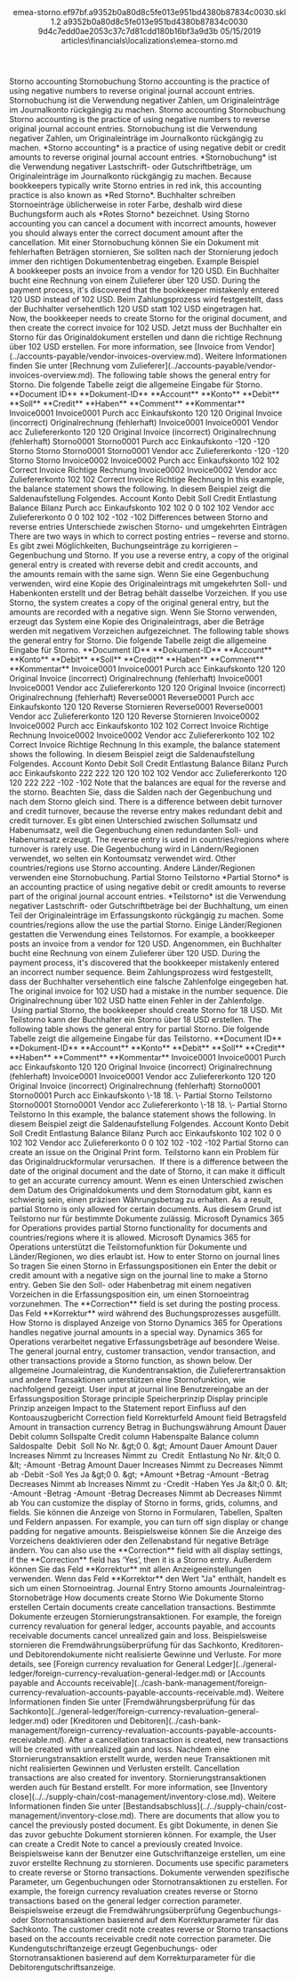 <?xml version="1.0" encoding="UTF-8"?>
<xliff xmlns:logoport="urn:logoport:xliffeditor:xliff-extras:1.0" xmlns:tilt="urn:logoport:xliffeditor:tilt-non-translatables:1.0" xmlns:xsi="http://www.w3.org/2001/XMLSchema-instance" xmlns="urn:oasis:names:tc:xliff:document:1.2" xmlns:xliffext="urn:microsoft:content:schema:xliffextensions" version="1.2" xsi:schemaLocation="urn:oasis:names:tc:xliff:document:1.2 xliff-core-1.2-transitional.xsd">
  <file datatype="xml" source-language="en-US" original="emea-storno.md" target-language="de-DE">
    <header>
      <tool tool-company="Microsoft" tool-version="1.0-7889195" tool-name="mdxliff" tool-id="mdxliff"/>
      <xliffext:skl_file_name>emea-storno.ef97bf.a9352b0a80d8c5fe013e951bd4380b87834c0030.skl</xliffext:skl_file_name>
      <xliffext:version>1.2</xliffext:version>
      <xliffext:ms.openlocfilehash>a9352b0a80d8c5fe013e951bd4380b87834c0030</xliffext:ms.openlocfilehash>
      <xliffext:ms.sourcegitcommit>9d4c7edd0ae2053c37c7d81cdd180b16bf3a9d3b</xliffext:ms.sourcegitcommit>
      <xliffext:ms.lasthandoff>05/15/2019</xliffext:ms.lasthandoff>
      <xliffext:ms.openlocfilepath>articles\financials\localizations\emea-storno.md</xliffext:ms.openlocfilepath>
    </header>
    <body>
      <group extype="content" id="content">
        <trans-unit xml:space="preserve" translate="yes" id="101" restype="x-metadata">
          <source>Storno accounting</source>
        <target logoport:matchpercent="101" state="translated" state-qualifier="leveraged-tm">Stornobuchung</target></trans-unit>
        <trans-unit xml:space="preserve" translate="yes" id="102" restype="x-metadata">
          <source>Storno accounting is the practice of using negative numbers to reverse original journal account entries.</source>
        <target logoport:matchpercent="101" state="translated" state-qualifier="leveraged-tm">Stornobuchung ist die Verwendung negativer Zahlen, um Originaleinträge im Journalkonto rückgängig zu machen.</target></trans-unit>
        <trans-unit xml:space="preserve" translate="yes" id="103">
          <source>Storno accounting</source>
        <target logoport:matchpercent="101" state="translated" state-qualifier="leveraged-tm">Stornobuchung</target></trans-unit>
        <trans-unit xml:space="preserve" translate="yes" id="104">
          <source>Storno accounting is the practice of using negative numbers to reverse original journal account entries.</source>
        <target logoport:matchpercent="101" state="translated" state-qualifier="leveraged-tm">Stornobuchung ist die Verwendung negativer Zahlen, um Originaleinträge im Journalkonto rückgängig zu machen.</target></trans-unit>
        <trans-unit xml:space="preserve" translate="yes" id="105">
          <source><bpt id="p1">*</bpt>Storno accounting<ept id="p1">*</ept> is a practice of using negative debit or credit amounts to reverse original journal account entries.</source>
        <target logoport:matchpercent="101" state="translated" state-qualifier="leveraged-tm"><bpt id="p1">*</bpt>Stornobuchung<ept id="p1">*</ept> ist die Verwendung negativer Lastschrift- oder Gutschriftbeträge, um Originaleinträge im Journalkonto rückgängig zu machen.</target></trans-unit>
        <trans-unit xml:space="preserve" translate="yes" id="106">
          <source>Because bookkeepers typically write Storno entries in red ink, this accounting practice is also known as <bpt id="p1">*</bpt>Red Storno<ept id="p1">*</ept>.</source>
        <target logoport:matchpercent="101" state="translated" state-qualifier="leveraged-tm">Buchhalter schreiben Stornoeinträge üblicherweise in roter Farbe, deshalb wird diese Buchungsform auch als <bpt id="p1">*</bpt>Rotes Storno<ept id="p1">*</ept> bezeichnet.</target></trans-unit>
        <trans-unit xml:space="preserve" translate="yes" id="107">
          <source>Using Storno accounting you can cancel a document with incorrect amounts, however you should always enter the correct document amount after the cancellation.</source>
        <target logoport:matchpercent="101" state="translated" state-qualifier="leveraged-tm">Mit einer Stornobuchung können Sie ein Dokument mit fehlerhaften Beträgen stornieren, Sie sollten nach der Stornierung jedoch immer den richtigen Dokumentenbetrag eingeben.</target></trans-unit>
        <trans-unit xml:space="preserve" translate="yes" id="108">
          <source>Example</source>
        <target logoport:matchpercent="101" state="translated" state-qualifier="leveraged-tm">Beispiel</target></trans-unit>
        <trans-unit xml:space="preserve" translate="yes" id="109">
          <source>A bookkeeper posts an invoice from a vendor for 120 USD.</source>
        <target logoport:matchpercent="101" state="translated" state-qualifier="leveraged-tm">Ein Buchhalter bucht eine Rechnung von einem Zulieferer über 120 USD.</target></trans-unit>
        <trans-unit xml:space="preserve" translate="yes" id="110">
          <source>During the payment process, it's discovered that the bookkeeper mistakenly entered 120 USD instead of 102 USD.</source>
        <target logoport:matchpercent="101" state="translated" state-qualifier="leveraged-tm">Beim Zahlungsprozess wird festgestellt, dass der Buchhalter versehentlich 120 USD statt 102 USD eingetragen hat.</target></trans-unit>
        <trans-unit xml:space="preserve" translate="yes" id="111">
          <source>Now, the bookkeeper needs to create Storno for the original document, and then create the correct invoice for 102 USD.</source>
        <target logoport:matchpercent="101" state="translated" state-qualifier="leveraged-tm">Jetzt muss der Buchhalter ein Storno für das Originaldokument erstellen und dann die richtige Rechnung über 102 USD erstellen.</target></trans-unit>
        <trans-unit xml:space="preserve" translate="yes" id="112">
          <source>For more information, see<bpt id="p1"> [</bpt>Invoice from Vendor<ept id="p1">](../accounts-payable/vendor-invoices-overview.md)</ept>.</source>
        <target logoport:matchpercent="101" state="translated" state-qualifier="leveraged-tm">Weitere Informationen finden Sie unter<bpt id="p1"> [</bpt>Rechnung vom Zulieferer<ept id="p1">](../accounts-payable/vendor-invoices-overview.md)</ept>.</target></trans-unit>
        <trans-unit xml:space="preserve" translate="yes" id="113">
          <source>The following table shows the general entry for Storno.</source>
        <target logoport:matchpercent="101" state="translated" state-qualifier="leveraged-tm">Die folgende Tabelle zeigt die allgemeine Eingabe für Storno.</target></trans-unit>
        <trans-unit xml:space="preserve" translate="yes" id="114">
          <source><bpt id="p1">**</bpt>Document ID<ept id="p1">**</ept></source>
        <target logoport:matchpercent="101" state="translated" state-qualifier="leveraged-tm"><bpt id="p1">**</bpt>Dokument-ID<ept id="p1">**</ept></target></trans-unit>
        <trans-unit xml:space="preserve" translate="yes" id="115">
          <source><bpt id="p1">**</bpt>Account<ept id="p1">**</ept></source>
        <target logoport:matchpercent="101" state="translated" state-qualifier="leveraged-tm"><bpt id="p1">**</bpt>Konto<ept id="p1">**</ept></target></trans-unit>
        <trans-unit xml:space="preserve" translate="yes" id="116">
          <source><bpt id="p1">**</bpt>Debit<ept id="p1">**</ept></source>
        <target logoport:matchpercent="101" state="translated" state-qualifier="leveraged-tm"><bpt id="p1">**</bpt>Soll<ept id="p1">**</ept></target></trans-unit>
        <trans-unit xml:space="preserve" translate="yes" id="117">
          <source><bpt id="p1">**</bpt>Credit<ept id="p1">**</ept></source>
        <target logoport:matchpercent="101" state="translated" state-qualifier="leveraged-tm"><bpt id="p1">**</bpt>Haben<ept id="p1">**</ept></target></trans-unit>
        <trans-unit xml:space="preserve" translate="yes" id="118">
          <source><bpt id="p1">**</bpt>Comment<ept id="p1">**</ept></source>
        <target logoport:matchpercent="101" state="translated" state-qualifier="leveraged-tm"><bpt id="p1">**</bpt>Kommentar<ept id="p1">**</ept></target></trans-unit>
        <trans-unit xml:space="preserve" translate="yes" id="119">
          <source>Invoice0001</source>
        <target logoport:matchpercent="101" state="translated" state-qualifier="leveraged-tm">Invoice0001</target></trans-unit>
        <trans-unit xml:space="preserve" translate="yes" id="120">
          <source>Purch acc</source>
        <target logoport:matchpercent="101" state="translated" state-qualifier="leveraged-tm">Einkaufskonto</target></trans-unit>
        <trans-unit xml:space="preserve" translate="yes" id="121">
          <source>120</source>
        <target logoport:matchpercent="101" state="translated" state-qualifier="leveraged-tm">120</target></trans-unit>
        <trans-unit xml:space="preserve" translate="yes" id="122">
          <source>Original Invoice (incorrect)</source>
        <target logoport:matchpercent="101" state="translated" state-qualifier="leveraged-tm">Originalrechnung (fehlerhaft)</target></trans-unit>
        <trans-unit xml:space="preserve" translate="yes" id="123">
          <source>Invoice0001</source>
        <target logoport:matchpercent="101" state="translated" state-qualifier="leveraged-tm">Invoice0001</target></trans-unit>
        <trans-unit xml:space="preserve" translate="yes" id="124">
          <source>Vendor acc</source>
        <target logoport:matchpercent="101" state="translated" state-qualifier="leveraged-tm">Zuliefererkonto</target></trans-unit>
        <trans-unit xml:space="preserve" translate="yes" id="125">
          <source>120</source>
        <target logoport:matchpercent="101" state="translated" state-qualifier="leveraged-tm">120</target></trans-unit>
        <trans-unit xml:space="preserve" translate="yes" id="126">
          <source>Original Invoice (incorrect)</source>
        <target logoport:matchpercent="101" state="translated" state-qualifier="leveraged-tm">Originalrechnung (fehlerhaft)</target></trans-unit>
        <trans-unit xml:space="preserve" translate="yes" id="127">
          <source>Storno0001</source>
        <target logoport:matchpercent="101" state="translated" state-qualifier="leveraged-tm">Storno0001</target></trans-unit>
        <trans-unit xml:space="preserve" translate="yes" id="128">
          <source>Purch acc</source>
        <target logoport:matchpercent="101" state="translated" state-qualifier="leveraged-tm">Einkaufskonto</target></trans-unit>
        <trans-unit xml:space="preserve" translate="yes" id="129">
          <source>-120</source>
        <target logoport:matchpercent="101" state="translated" state-qualifier="leveraged-tm">-120</target></trans-unit>
        <trans-unit xml:space="preserve" translate="yes" id="130">
          <source>Storno</source>
        <target logoport:matchpercent="101" state="translated" state-qualifier="leveraged-tm">Storno</target></trans-unit>
        <trans-unit xml:space="preserve" translate="yes" id="131">
          <source>Storno0001</source>
        <target logoport:matchpercent="101" state="translated" state-qualifier="leveraged-tm">Storno0001</target></trans-unit>
        <trans-unit xml:space="preserve" translate="yes" id="132">
          <source>Vendor acc</source>
        <target logoport:matchpercent="101" state="translated" state-qualifier="leveraged-tm">Zuliefererkonto</target></trans-unit>
        <trans-unit xml:space="preserve" translate="yes" id="133">
          <source>-120</source>
        <target logoport:matchpercent="101" state="translated" state-qualifier="leveraged-tm">-120</target></trans-unit>
        <trans-unit xml:space="preserve" translate="yes" id="134">
          <source>Storno</source>
        <target logoport:matchpercent="101" state="translated" state-qualifier="leveraged-tm">Storno</target></trans-unit>
        <trans-unit xml:space="preserve" translate="yes" id="135">
          <source>Invoice0002</source>
        <target logoport:matchpercent="101" state="translated" state-qualifier="leveraged-tm">Invoice0002</target></trans-unit>
        <trans-unit xml:space="preserve" translate="yes" id="136">
          <source>Purch acc</source>
        <target logoport:matchpercent="101" state="translated" state-qualifier="leveraged-tm">Einkaufskonto</target></trans-unit>
        <trans-unit xml:space="preserve" translate="yes" id="137">
          <source>102</source>
        <target logoport:matchpercent="101" state="translated" state-qualifier="leveraged-tm">102</target></trans-unit>
        <trans-unit xml:space="preserve" translate="yes" id="138">
          <source>Correct Invoice</source>
        <target logoport:matchpercent="101" state="translated" state-qualifier="leveraged-tm">Richtige Rechnung</target></trans-unit>
        <trans-unit xml:space="preserve" translate="yes" id="139">
          <source>Invoice0002</source>
        <target logoport:matchpercent="101" state="translated" state-qualifier="leveraged-tm">Invoice0002</target></trans-unit>
        <trans-unit xml:space="preserve" translate="yes" id="140">
          <source>Vendor acc</source>
        <target logoport:matchpercent="101" state="translated" state-qualifier="leveraged-tm">Zuliefererkonto</target></trans-unit>
        <trans-unit xml:space="preserve" translate="yes" id="141">
          <source>102</source>
        <target logoport:matchpercent="101" state="translated" state-qualifier="leveraged-tm">102</target></trans-unit>
        <trans-unit xml:space="preserve" translate="yes" id="142">
          <source>Correct Invoice</source>
        <target logoport:matchpercent="101" state="translated" state-qualifier="leveraged-tm">Richtige Rechnung</target></trans-unit>
        <trans-unit xml:space="preserve" translate="yes" id="143">
          <source>In this example, the balance statement shows the following.</source>
        <target logoport:matchpercent="101" state="translated" state-qualifier="leveraged-tm">In diesem Beispiel zeigt die Saldenaufstellung Folgendes.</target></trans-unit>
        <trans-unit xml:space="preserve" translate="yes" id="144">
          <source>Account</source>
        <target logoport:matchpercent="101" state="translated" state-qualifier="leveraged-tm">Konto</target></trans-unit>
        <trans-unit xml:space="preserve" translate="yes" id="145">
          <source>Debit</source>
        <target logoport:matchpercent="101" state="translated" state-qualifier="leveraged-tm">Soll</target></trans-unit>
        <trans-unit xml:space="preserve" translate="yes" id="146">
          <source>Credit</source>
        <target logoport:matchpercent="101" state="translated" state-qualifier="leveraged-tm">Entlastung</target></trans-unit>
        <trans-unit xml:space="preserve" translate="yes" id="147">
          <source>Balance</source>
        <target logoport:matchpercent="101" state="translated" state-qualifier="leveraged-tm">Bilanz</target></trans-unit>
        <trans-unit xml:space="preserve" translate="yes" id="148">
          <source>Purch acc</source>
        <target logoport:matchpercent="101" state="translated" state-qualifier="leveraged-tm">Einkaufskonto</target></trans-unit>
        <trans-unit xml:space="preserve" translate="yes" id="149">
          <source>102</source>
        <target logoport:matchpercent="101" state="translated" state-qualifier="leveraged-tm">102</target></trans-unit>
        <trans-unit xml:space="preserve" translate="yes" id="150">
          <source>0</source>
        <target logoport:matchpercent="101" state="translated" state-qualifier="leveraged-tm">0</target></trans-unit>
        <trans-unit xml:space="preserve" translate="yes" id="151">
          <source>102</source>
        <target logoport:matchpercent="101" state="translated" state-qualifier="leveraged-tm">102</target></trans-unit>
        <trans-unit xml:space="preserve" translate="yes" id="152">
          <source>Vendor acc</source>
        <target logoport:matchpercent="101" state="translated" state-qualifier="leveraged-tm">Zuliefererkonto</target></trans-unit>
        <trans-unit xml:space="preserve" translate="yes" id="153">
          <source>0</source>
        <target logoport:matchpercent="101" state="translated" state-qualifier="leveraged-tm">0</target></trans-unit>
        <trans-unit xml:space="preserve" translate="yes" id="154">
          <source>102</source>
        <target logoport:matchpercent="101" state="translated" state-qualifier="leveraged-tm">102</target></trans-unit>
        <trans-unit xml:space="preserve" translate="yes" id="155">
          <source>-102</source>
        <target logoport:matchpercent="101" state="translated" state-qualifier="leveraged-tm">-102</target></trans-unit>
        <trans-unit xml:space="preserve" translate="yes" id="156">
          <source>Differences between Storno and reverse entries</source>
        <target logoport:matchpercent="101" state="translated" state-qualifier="leveraged-tm">Unterschiede zwischen Storno- und umgekehrten Einträgen</target></trans-unit>
        <trans-unit xml:space="preserve" translate="yes" id="157">
          <source>There are two ways in which to correct posting entries – reverse and storno.</source>
        <target logoport:matchpercent="101" state="translated" state-qualifier="leveraged-tm">Es gibt zwei Möglichkeiten, Buchungseinträge zu korrigieren – Gegenbuchung und Storno.</target></trans-unit>
        <trans-unit xml:space="preserve" translate="yes" id="158">
          <source>If you use a reverse entry, a copy of the original general entry is created with reverse debit and credit accounts, and the amounts remain with the same sign.</source>
        <target logoport:matchpercent="101" state="translated" state-qualifier="leveraged-tm">Wenn Sie eine Gegenbuchung verwenden, wird eine Kopie des Originaleintrags mit umgekehrten Soll- und Habenkonten erstellt und der Betrag behält dasselbe Vorzeichen.</target></trans-unit>
        <trans-unit xml:space="preserve" translate="yes" id="159">
          <source>If you use Storno, the system creates a copy of the original general entry, but the amounts are recorded with a negative sign.</source>
        <target logoport:matchpercent="101" state="translated" state-qualifier="leveraged-tm">Wenn Sie Storno verwenden, erzeugt das System eine Kopie des Originaleintrags, aber die Beträge werden mit negativem Vorzeichen aufgezeichnet.</target></trans-unit>
        <trans-unit xml:space="preserve" translate="yes" id="160">
          <source>The following table shows the general entry for Storno.</source>
        <target logoport:matchpercent="101" state="translated" state-qualifier="leveraged-tm">Die folgende Tabelle zeigt die allgemeine Eingabe für Storno.</target></trans-unit>
        <trans-unit xml:space="preserve" translate="yes" id="161">
          <source><bpt id="p1">**</bpt>Document ID<ept id="p1">**</ept></source>
        <target logoport:matchpercent="101" state="translated" state-qualifier="leveraged-tm"><bpt id="p1">**</bpt>Dokument-ID<ept id="p1">**</ept></target></trans-unit>
        <trans-unit xml:space="preserve" translate="yes" id="162">
          <source><bpt id="p1">**</bpt>Account<ept id="p1">**</ept></source>
        <target logoport:matchpercent="101" state="translated" state-qualifier="leveraged-tm"><bpt id="p1">**</bpt>Konto<ept id="p1">**</ept></target></trans-unit>
        <trans-unit xml:space="preserve" translate="yes" id="163">
          <source><bpt id="p1">**</bpt>Debit<ept id="p1">**</ept></source>
        <target logoport:matchpercent="101" state="translated" state-qualifier="leveraged-tm"><bpt id="p1">**</bpt>Soll<ept id="p1">**</ept></target></trans-unit>
        <trans-unit xml:space="preserve" translate="yes" id="164">
          <source><bpt id="p1">**</bpt>Credit<ept id="p1">**</ept></source>
        <target logoport:matchpercent="101" state="translated" state-qualifier="leveraged-tm"><bpt id="p1">**</bpt>Haben<ept id="p1">**</ept></target></trans-unit>
        <trans-unit xml:space="preserve" translate="yes" id="165">
          <source><bpt id="p1">**</bpt>Comment<ept id="p1">**</ept></source>
        <target logoport:matchpercent="101" state="translated" state-qualifier="leveraged-tm"><bpt id="p1">**</bpt>Kommentar<ept id="p1">**</ept></target></trans-unit>
        <trans-unit xml:space="preserve" translate="yes" id="166">
          <source>Invoice0001</source>
        <target logoport:matchpercent="101" state="translated" state-qualifier="leveraged-tm">Invoice0001</target></trans-unit>
        <trans-unit xml:space="preserve" translate="yes" id="167">
          <source>Purch acc</source>
        <target logoport:matchpercent="101" state="translated" state-qualifier="leveraged-tm">Einkaufskonto</target></trans-unit>
        <trans-unit xml:space="preserve" translate="yes" id="168">
          <source>120</source>
        <target logoport:matchpercent="101" state="translated" state-qualifier="leveraged-tm">120</target></trans-unit>
        <trans-unit xml:space="preserve" translate="yes" id="169">
          <source>Original Invoice (incorrect)</source>
        <target logoport:matchpercent="101" state="translated" state-qualifier="leveraged-tm">Originalrechnung (fehlerhaft)</target></trans-unit>
        <trans-unit xml:space="preserve" translate="yes" id="170">
          <source>Invoice0001</source>
        <target logoport:matchpercent="101" state="translated" state-qualifier="leveraged-tm">Invoice0001</target></trans-unit>
        <trans-unit xml:space="preserve" translate="yes" id="171">
          <source>Vendor acc</source>
        <target logoport:matchpercent="101" state="translated" state-qualifier="leveraged-tm">Zuliefererkonto</target></trans-unit>
        <trans-unit xml:space="preserve" translate="yes" id="172">
          <source>120</source>
        <target logoport:matchpercent="101" state="translated" state-qualifier="leveraged-tm">120</target></trans-unit>
        <trans-unit xml:space="preserve" translate="yes" id="173">
          <source>Original Invoice (incorrect)</source>
        <target logoport:matchpercent="101" state="translated" state-qualifier="leveraged-tm">Originalrechnung (fehlerhaft)</target></trans-unit>
        <trans-unit xml:space="preserve" translate="yes" id="174">
          <source>Reverse0001</source>
        <target logoport:matchpercent="101" state="translated" state-qualifier="leveraged-tm">Reverse0001</target></trans-unit>
        <trans-unit xml:space="preserve" translate="yes" id="175">
          <source>Purch acc</source>
        <target logoport:matchpercent="101" state="translated" state-qualifier="leveraged-tm">Einkaufskonto</target></trans-unit>
        <trans-unit xml:space="preserve" translate="yes" id="176">
          <source>120</source>
        <target logoport:matchpercent="101" state="translated" state-qualifier="leveraged-tm">120</target></trans-unit>
        <trans-unit xml:space="preserve" translate="yes" id="177">
          <source>Reverse</source>
        <target logoport:matchpercent="101" state="translated" state-qualifier="leveraged-tm">Stornieren</target></trans-unit>
        <trans-unit xml:space="preserve" translate="yes" id="178">
          <source>Reverse0001</source>
        <target logoport:matchpercent="101" state="translated" state-qualifier="leveraged-tm">Reverse0001</target></trans-unit>
        <trans-unit xml:space="preserve" translate="yes" id="179">
          <source>Vendor acc</source>
        <target logoport:matchpercent="101" state="translated" state-qualifier="leveraged-tm">Zuliefererkonto</target></trans-unit>
        <trans-unit xml:space="preserve" translate="yes" id="180">
          <source>120</source>
        <target logoport:matchpercent="101" state="translated" state-qualifier="leveraged-tm">120</target></trans-unit>
        <trans-unit xml:space="preserve" translate="yes" id="181">
          <source>Reverse</source>
        <target logoport:matchpercent="101" state="translated" state-qualifier="leveraged-tm">Stornieren</target></trans-unit>
        <trans-unit xml:space="preserve" translate="yes" id="182">
          <source>Invoice0002</source>
        <target logoport:matchpercent="101" state="translated" state-qualifier="leveraged-tm">Invoice0002</target></trans-unit>
        <trans-unit xml:space="preserve" translate="yes" id="183">
          <source>Purch acc</source>
        <target logoport:matchpercent="101" state="translated" state-qualifier="leveraged-tm">Einkaufskonto</target></trans-unit>
        <trans-unit xml:space="preserve" translate="yes" id="184">
          <source>102</source>
        <target logoport:matchpercent="101" state="translated" state-qualifier="leveraged-tm">102</target></trans-unit>
        <trans-unit xml:space="preserve" translate="yes" id="185">
          <source>Correct Invoice</source>
        <target logoport:matchpercent="101" state="translated" state-qualifier="leveraged-tm">Richtige Rechnung</target></trans-unit>
        <trans-unit xml:space="preserve" translate="yes" id="186">
          <source>Invoice0002</source>
        <target logoport:matchpercent="101" state="translated" state-qualifier="leveraged-tm">Invoice0002</target></trans-unit>
        <trans-unit xml:space="preserve" translate="yes" id="187">
          <source>Vendor acc</source>
        <target logoport:matchpercent="101" state="translated" state-qualifier="leveraged-tm">Zuliefererkonto</target></trans-unit>
        <trans-unit xml:space="preserve" translate="yes" id="188">
          <source>102</source>
        <target logoport:matchpercent="101" state="translated" state-qualifier="leveraged-tm">102</target></trans-unit>
        <trans-unit xml:space="preserve" translate="yes" id="189">
          <source>Correct Invoice</source>
        <target logoport:matchpercent="101" state="translated" state-qualifier="leveraged-tm">Richtige Rechnung</target></trans-unit>
        <trans-unit xml:space="preserve" translate="yes" id="190">
          <source>In this example, the balance statement shows the following.</source>
        <target logoport:matchpercent="101" state="translated" state-qualifier="leveraged-tm">In diesem Beispiel zeigt die Saldenaufstellung Folgendes.</target></trans-unit>
        <trans-unit xml:space="preserve" translate="yes" id="191">
          <source>Account</source>
        <target logoport:matchpercent="101" state="translated" state-qualifier="leveraged-tm">Konto</target></trans-unit>
        <trans-unit xml:space="preserve" translate="yes" id="192">
          <source>Debit</source>
        <target logoport:matchpercent="101" state="translated" state-qualifier="leveraged-tm">Soll</target></trans-unit>
        <trans-unit xml:space="preserve" translate="yes" id="193">
          <source>Credit</source>
        <target logoport:matchpercent="101" state="translated" state-qualifier="leveraged-tm">Entlastung</target></trans-unit>
        <trans-unit xml:space="preserve" translate="yes" id="194">
          <source>Balance</source>
        <target logoport:matchpercent="101" state="translated" state-qualifier="leveraged-tm">Bilanz</target></trans-unit>
        <trans-unit xml:space="preserve" translate="yes" id="195">
          <source>Purch acc</source>
        <target logoport:matchpercent="101" state="translated" state-qualifier="leveraged-tm">Einkaufskonto</target></trans-unit>
        <trans-unit xml:space="preserve" translate="yes" id="196">
          <source>222</source>
        <target logoport:matchpercent="101" state="translated" state-qualifier="leveraged-tm">222</target></trans-unit>
        <trans-unit xml:space="preserve" translate="yes" id="197">
          <source>120</source>
        <target logoport:matchpercent="101" state="translated" state-qualifier="leveraged-tm">120</target></trans-unit>
        <trans-unit xml:space="preserve" translate="yes" id="198">
          <source>102</source>
        <target logoport:matchpercent="101" state="translated" state-qualifier="leveraged-tm">102</target></trans-unit>
        <trans-unit xml:space="preserve" translate="yes" id="199">
          <source>Vendor acc</source>
        <target logoport:matchpercent="101" state="translated" state-qualifier="leveraged-tm">Zuliefererkonto</target></trans-unit>
        <trans-unit xml:space="preserve" translate="yes" id="200">
          <source>120</source>
        <target logoport:matchpercent="101" state="translated" state-qualifier="leveraged-tm">120</target></trans-unit>
        <trans-unit xml:space="preserve" translate="yes" id="201">
          <source>222</source>
        <target logoport:matchpercent="101" state="translated" state-qualifier="leveraged-tm">222</target></trans-unit>
        <trans-unit xml:space="preserve" translate="yes" id="202">
          <source>-102</source>
        <target logoport:matchpercent="101" state="translated" state-qualifier="leveraged-tm">-102</target></trans-unit>
        <trans-unit xml:space="preserve" translate="yes" id="203">
          <source>Note that the balances are equal for the reverse and the storno.</source>
        <target logoport:matchpercent="101" state="translated" state-qualifier="leveraged-tm">Beachten Sie, dass die Salden nach der Gegenbuchung und nach dem Storno gleich sind.</target></trans-unit>
        <trans-unit xml:space="preserve" translate="yes" id="204">
          <source>There is a difference between debit turnover and credit turnover, because the reverse entry makes redundant debit and credit turnover.</source>
        <target logoport:matchpercent="101" state="translated" state-qualifier="leveraged-tm">Es gibt einen Unterschied zwischen Sollumsatz und Habenumsatz, weil die Gegenbuchung einen redundanten Soll- und Habenumsatz erzeugt.</target></trans-unit>
        <trans-unit xml:space="preserve" translate="yes" id="205">
          <source>The reverse entry is used in countries/regions where turnover is rarely use.</source>
        <target logoport:matchpercent="101" state="translated" state-qualifier="leveraged-tm">Die Gegenbuchung wird in Ländern/Regionen verwendet, wo selten ein Kontoumsatz verwendet wird.</target></trans-unit>
        <trans-unit xml:space="preserve" translate="yes" id="206">
          <source>Other countries/regions use Storno accounting.</source>
        <target logoport:matchpercent="101" state="translated" state-qualifier="leveraged-tm">Andere Länder/Regionen verwenden eine Stornobuchung.</target></trans-unit>
        <trans-unit xml:space="preserve" translate="yes" id="207">
          <source>Partial Storno</source>
        <target logoport:matchpercent="101" state="translated" state-qualifier="leveraged-tm">Teilstorno</target></trans-unit>
        <trans-unit xml:space="preserve" translate="yes" id="208">
          <source><bpt id="p1">*</bpt>Partial Storno<ept id="p1">*</ept> is an accounting practice of using negative debit or credit amounts to reverse part of the original journal account entries.</source>
        <target logoport:matchpercent="101" state="translated" state-qualifier="leveraged-tm"><bpt id="p1">*</bpt>Teilstorno<ept id="p1">*</ept> ist die Verwendung negativer Lastschrift- oder Gutschriftbeträge bei der Buchhaltung, um einen Teil der Originaleinträge im Erfassungskonto rückgängig zu machen.</target></trans-unit>
        <trans-unit xml:space="preserve" translate="yes" id="209">
          <source>Some countries/regions allow the use the partial Storno.</source>
        <target logoport:matchpercent="101" state="translated" state-qualifier="leveraged-tm">Einige Länder/Regionen gestatten die Verwendung eines Teilstornos.</target></trans-unit>
        <trans-unit xml:space="preserve" translate="yes" id="210">
          <source>For example, a bookkeeper posts an invoice from a vendor for 120 USD.</source>
        <target logoport:matchpercent="101" state="translated" state-qualifier="leveraged-tm">Angenommen, ein Buchhalter bucht eine Rechnung von einem Zulieferer über 120 USD.</target></trans-unit>
        <trans-unit xml:space="preserve" translate="yes" id="211">
          <source>During the payment process, it's discovered that the bookkeeper mistakenly entered an incorrect number sequence.</source>
        <target logoport:matchpercent="101" state="translated" state-qualifier="leveraged-tm">Beim Zahlungsprozess wird festgestellt, dass der Buchhalter versehentlich eine falsche Zahlenfolge eingegeben hat.</target></trans-unit>
        <trans-unit xml:space="preserve" translate="yes" id="212">
          <source>The original invoice for 102 USD had a mistake in the number sequence.</source>
        <target logoport:matchpercent="101" state="translated" state-qualifier="leveraged-tm">Die Originalrechnung über 102 USD hatte einen Fehler in der Zahlenfolge.</target></trans-unit>
        <trans-unit xml:space="preserve" translate="yes" id="213">
          <source> Using partial Storno, the bookkeeper should create Storno for 18 USD.</source>
        <target logoport:matchpercent="101" state="translated" state-qualifier="leveraged-tm">Mit Teilstorno kann der Buchhalter ein Storno über 18 USD erstellen.</target></trans-unit>
        <trans-unit xml:space="preserve" translate="yes" id="214">
          <source>The following table shows the general entry for partial Storno.</source>
        <target logoport:matchpercent="101" state="translated" state-qualifier="leveraged-tm">Die folgende Tabelle zeigt die allgemeine Eingabe für das Teilstorno.</target></trans-unit>
        <trans-unit xml:space="preserve" translate="yes" id="215">
          <source><bpt id="p1">**</bpt>Document ID<ept id="p1">**</ept></source>
        <target logoport:matchpercent="101" state="translated" state-qualifier="leveraged-tm"><bpt id="p1">**</bpt>Dokument-ID<ept id="p1">**</ept></target></trans-unit>
        <trans-unit xml:space="preserve" translate="yes" id="216">
          <source><bpt id="p1">**</bpt>Account<ept id="p1">**</ept></source>
        <target logoport:matchpercent="101" state="translated" state-qualifier="leveraged-tm"><bpt id="p1">**</bpt>Konto<ept id="p1">**</ept></target></trans-unit>
        <trans-unit xml:space="preserve" translate="yes" id="217">
          <source><bpt id="p1">**</bpt>Debit<ept id="p1">**</ept></source>
        <target logoport:matchpercent="101" state="translated" state-qualifier="leveraged-tm"><bpt id="p1">**</bpt>Soll<ept id="p1">**</ept></target></trans-unit>
        <trans-unit xml:space="preserve" translate="yes" id="218">
          <source><bpt id="p1">**</bpt>Credit<ept id="p1">**</ept></source>
        <target logoport:matchpercent="101" state="translated" state-qualifier="leveraged-tm"><bpt id="p1">**</bpt>Haben<ept id="p1">**</ept></target></trans-unit>
        <trans-unit xml:space="preserve" translate="yes" id="219">
          <source><bpt id="p1">**</bpt>Comment<ept id="p1">**</ept></source>
        <target logoport:matchpercent="101" state="translated" state-qualifier="leveraged-tm"><bpt id="p1">**</bpt>Kommentar<ept id="p1">**</ept></target></trans-unit>
        <trans-unit xml:space="preserve" translate="yes" id="220">
          <source>Invoice0001</source>
        <target logoport:matchpercent="101" state="translated" state-qualifier="leveraged-tm">Invoice0001</target></trans-unit>
        <trans-unit xml:space="preserve" translate="yes" id="221">
          <source>Purch acc</source>
        <target logoport:matchpercent="101" state="translated" state-qualifier="leveraged-tm">Einkaufskonto</target></trans-unit>
        <trans-unit xml:space="preserve" translate="yes" id="222">
          <source>120</source>
        <target logoport:matchpercent="101" state="translated" state-qualifier="leveraged-tm">120</target></trans-unit>
        <trans-unit xml:space="preserve" translate="yes" id="223">
          <source>Original Invoice (incorrect)</source>
        <target logoport:matchpercent="101" state="translated" state-qualifier="leveraged-tm">Originalrechnung (fehlerhaft)</target></trans-unit>
        <trans-unit xml:space="preserve" translate="yes" id="224">
          <source>Invoice0001</source>
        <target logoport:matchpercent="101" state="translated" state-qualifier="leveraged-tm">Invoice0001</target></trans-unit>
        <trans-unit xml:space="preserve" translate="yes" id="225">
          <source>Vendor acc</source>
        <target logoport:matchpercent="101" state="translated" state-qualifier="leveraged-tm">Zuliefererkonto</target></trans-unit>
        <trans-unit xml:space="preserve" translate="yes" id="226">
          <source>120</source>
        <target logoport:matchpercent="101" state="translated" state-qualifier="leveraged-tm">120</target></trans-unit>
        <trans-unit xml:space="preserve" translate="yes" id="227">
          <source>Original Invoice (incorrect)</source>
        <target logoport:matchpercent="101" state="translated" state-qualifier="leveraged-tm">Originalrechnung (fehlerhaft)</target></trans-unit>
        <trans-unit xml:space="preserve" translate="yes" id="228">
          <source>Storno0001</source>
        <target logoport:matchpercent="101" state="translated" state-qualifier="leveraged-tm">Storno0001</target></trans-unit>
        <trans-unit xml:space="preserve" translate="yes" id="229">
          <source>Purch acc</source>
        <target logoport:matchpercent="101" state="translated" state-qualifier="leveraged-tm">Einkaufskonto</target></trans-unit>
        <trans-unit xml:space="preserve" translate="yes" id="230">
          <source><ph id="ph1">\-</ph>18</source>
        <target logoport:matchpercent="101" state="translated" state-qualifier="leveraged-tm">18. <ph id="ph1">\-</ph></target></trans-unit>
        <trans-unit xml:space="preserve" translate="yes" id="231">
          <source>Partial Storno</source>
        <target logoport:matchpercent="101" state="translated" state-qualifier="leveraged-tm">Teilstorno</target></trans-unit>
        <trans-unit xml:space="preserve" translate="yes" id="232">
          <source>Storno0001</source>
        <target logoport:matchpercent="101" state="translated" state-qualifier="leveraged-tm">Storno0001</target></trans-unit>
        <trans-unit xml:space="preserve" translate="yes" id="233">
          <source>Vendor acc</source>
        <target logoport:matchpercent="101" state="translated" state-qualifier="leveraged-tm">Zuliefererkonto</target></trans-unit>
        <trans-unit xml:space="preserve" translate="yes" id="234">
          <source><ph id="ph1">\-</ph>18</source>
        <target logoport:matchpercent="101" state="translated" state-qualifier="leveraged-tm">18. <ph id="ph1">\-</ph></target></trans-unit>
        <trans-unit xml:space="preserve" translate="yes" id="235">
          <source>Partial Storno</source>
        <target logoport:matchpercent="101" state="translated" state-qualifier="leveraged-tm">Teilstorno</target></trans-unit>
        <trans-unit xml:space="preserve" translate="yes" id="236">
          <source>In this example, the balance statement shows the following.</source>
        <target logoport:matchpercent="101" state="translated" state-qualifier="leveraged-tm">In diesem Beispiel zeigt die Saldenaufstellung Folgendes.</target></trans-unit>
        <trans-unit xml:space="preserve" translate="yes" id="237">
          <source>Account</source>
        <target logoport:matchpercent="101" state="translated" state-qualifier="leveraged-tm">Konto</target></trans-unit>
        <trans-unit xml:space="preserve" translate="yes" id="238">
          <source>Debit</source>
        <target logoport:matchpercent="101" state="translated" state-qualifier="leveraged-tm">Soll</target></trans-unit>
        <trans-unit xml:space="preserve" translate="yes" id="239">
          <source>Credit</source>
        <target logoport:matchpercent="101" state="translated" state-qualifier="leveraged-tm">Entlastung</target></trans-unit>
        <trans-unit xml:space="preserve" translate="yes" id="240">
          <source>Balance</source>
        <target logoport:matchpercent="101" state="translated" state-qualifier="leveraged-tm">Bilanz</target></trans-unit>
        <trans-unit xml:space="preserve" translate="yes" id="241">
          <source>Purch acc</source>
        <target logoport:matchpercent="101" state="translated" state-qualifier="leveraged-tm">Einkaufskonto</target></trans-unit>
        <trans-unit xml:space="preserve" translate="yes" id="242">
          <source>102</source>
        <target logoport:matchpercent="101" state="translated" state-qualifier="leveraged-tm">102</target></trans-unit>
        <trans-unit xml:space="preserve" translate="yes" id="243">
          <source>0</source>
        <target logoport:matchpercent="101" state="translated" state-qualifier="leveraged-tm">0</target></trans-unit>
        <trans-unit xml:space="preserve" translate="yes" id="244">
          <source>102</source>
        <target logoport:matchpercent="101" state="translated" state-qualifier="leveraged-tm">102</target></trans-unit>
        <trans-unit xml:space="preserve" translate="yes" id="245">
          <source>Vendor acc</source>
        <target logoport:matchpercent="101" state="translated" state-qualifier="leveraged-tm">Zuliefererkonto</target></trans-unit>
        <trans-unit xml:space="preserve" translate="yes" id="246">
          <source>0</source>
        <target logoport:matchpercent="101" state="translated" state-qualifier="leveraged-tm">0</target></trans-unit>
        <trans-unit xml:space="preserve" translate="yes" id="247">
          <source>102</source>
        <target logoport:matchpercent="101" state="translated" state-qualifier="leveraged-tm">102</target></trans-unit>
        <trans-unit xml:space="preserve" translate="yes" id="248">
          <source>-102</source>
        <target logoport:matchpercent="101" state="translated" state-qualifier="leveraged-tm">-102</target></trans-unit>
        <trans-unit xml:space="preserve" translate="yes" id="249">
          <source>Partial Storno can create an issue on the Original Print form.</source>
        <target logoport:matchpercent="101" state="translated" state-qualifier="leveraged-tm">Teilstorno kann ein Problem für das Originaldruckformular verursachen.</target></trans-unit>
        <trans-unit xml:space="preserve" translate="yes" id="250">
          <source> If there is a difference between the date of the original document and the date of Storno, it can make it difficult to get an accurate currency amount.</source>
        <target logoport:matchpercent="101" state="translated" state-qualifier="leveraged-tm">Wenn es einen Unterschied zwischen dem Datum des Originaldokuments und dem Stornodatum gibt, kann es schwierig sein, einen präzisen Währungsbetrag zu erhalten.</target></trans-unit>
        <trans-unit xml:space="preserve" translate="yes" id="251">
          <source>As a result, partial Storno is only allowed for certain documents.</source>
        <target logoport:matchpercent="101" state="translated" state-qualifier="leveraged-tm">Aus diesem Grund ist Teilstorno nur für bestimmte Dokumente zulässig.</target></trans-unit>
        <trans-unit xml:space="preserve" translate="yes" id="252">
          <source>Microsoft Dynamics 365 for Operations provides partial Storno functionality for documents and countries/regions where it is allowed.</source>
        <target logoport:matchpercent="101" state="translated" state-qualifier="leveraged-tm">Microsoft Dynamics 365 for Operations unterstützt die Teilstornofunktion für Dokumente und Länder/Regionen, wo dies erlaubt ist.</target></trans-unit>
        <trans-unit xml:space="preserve" translate="yes" id="253">
          <source>How to enter Storno on journal lines</source>
        <target logoport:matchpercent="101" state="translated" state-qualifier="leveraged-tm">So tragen Sie einen Storno in Erfassungspositionen ein</target></trans-unit>
        <trans-unit xml:space="preserve" translate="yes" id="254">
          <source>Enter the debit or credit amount with a negative sign on the journal line to make a Storno entry.</source>
        <target logoport:matchpercent="101" state="translated" state-qualifier="leveraged-tm">Geben Sie den Soll- oder Habenbetrag mit einem negativen Vorzeichen in die Erfassungsposition ein, um einen Stornoeintrag vorzunehmen.</target></trans-unit>
        <trans-unit xml:space="preserve" translate="yes" id="255">
          <source>The <bpt id="p1">**</bpt>Correction<ept id="p1">**</ept> field is set during the posting process.</source>
        <target logoport:matchpercent="101" state="translated" state-qualifier="leveraged-tm">Das Feld <bpt id="p1">**</bpt>Korrektur<ept id="p1">**</ept> wird während des Buchungsprozesses ausgefüllt.</target></trans-unit>
        <trans-unit xml:space="preserve" translate="yes" id="256">
          <source>How Storno is displayed</source>
        <target logoport:matchpercent="101" state="translated" state-qualifier="leveraged-tm">Anzeige von Storno</target></trans-unit>
        <trans-unit xml:space="preserve" translate="yes" id="257">
          <source>Dynamics 365 for Operations handles negative journal amounts in a special way.</source>
        <target logoport:matchpercent="101" state="translated" state-qualifier="leveraged-tm">Dynamics 365 for Operations verarbeitet negative Erfassungsbeträge auf besondere Weise.</target></trans-unit>
        <trans-unit xml:space="preserve" translate="yes" id="258">
          <source>The general journal entry, customer transaction, vendor transaction, and other transactions provide a Storno function, as shown below.</source>
        <target logoport:matchpercent="101" state="translated" state-qualifier="leveraged-tm">Der allgemeine Journaleintrag, die Kundentransaktion, die Zulieferertransaktion und andere Transaktionen unterstützen eine Stornofunktion, wie nachfolgend gezeigt.</target></trans-unit>
        <trans-unit xml:space="preserve" translate="yes" id="259">
          <source>User input at journal line</source>
        <target logoport:matchpercent="101" state="translated" state-qualifier="leveraged-tm">Benutzereingabe an der Erfassungsposition</target></trans-unit>
        <trans-unit xml:space="preserve" translate="yes" id="260">
          <source>Storage principle</source>
        <target logoport:matchpercent="101" state="translated" state-qualifier="leveraged-tm">Speicherprinzip</target></trans-unit>
        <trans-unit xml:space="preserve" translate="yes" id="261">
          <source>Display principle</source>
        <target logoport:matchpercent="101" state="translated" state-qualifier="leveraged-tm">Prinzip anzeigen</target></trans-unit>
        <trans-unit xml:space="preserve" translate="yes" id="262">
          <source>Impact to the Statement report</source>
        <target logoport:matchpercent="101" state="translated" state-qualifier="leveraged-tm">Einfluss auf den Kontoauszugbericht</target></trans-unit>
        <trans-unit xml:space="preserve" translate="yes" id="263">
          <source>Correction field</source>
        <target logoport:matchpercent="101" state="translated" state-qualifier="leveraged-tm">Korrekturfeld</target></trans-unit>
        <trans-unit xml:space="preserve" translate="yes" id="264">
          <source>Amount field</source>
        <target logoport:matchpercent="101" state="translated" state-qualifier="leveraged-tm">Betragsfeld</target></trans-unit>
        <trans-unit xml:space="preserve" translate="yes" id="265">
          <source>Amount in transaction currency</source>
        <target logoport:matchpercent="101" state="translated" state-qualifier="leveraged-tm">Betrag in Buchungswährung</target></trans-unit>
        <trans-unit xml:space="preserve" translate="yes" id="266">
          <source>Amount</source>
        <target logoport:matchpercent="101" state="translated" state-qualifier="leveraged-tm">Dauer</target></trans-unit>
        <trans-unit xml:space="preserve" translate="yes" id="267">
          <source>Debit column</source>
        <target logoport:matchpercent="101" state="translated" state-qualifier="leveraged-tm">Sollspalte</target></trans-unit>
        <trans-unit xml:space="preserve" translate="yes" id="268">
          <source>Credit column</source>
        <target logoport:matchpercent="101" state="translated" state-qualifier="leveraged-tm">Habenspalte</target></trans-unit>
        <trans-unit xml:space="preserve" translate="yes" id="269">
          <source>Balance column</source>
        <target logoport:matchpercent="101" state="translated" state-qualifier="leveraged-tm">Saldospalte</target></trans-unit>
        <trans-unit xml:space="preserve" translate="yes" id="270">
          <source><ph id="ph1"> </ph>Debit</source>
        <target logoport:matchpercent="101" state="translated" state-qualifier="leveraged-tm"><ph id="ph1"> </ph>Soll</target></trans-unit>
        <trans-unit xml:space="preserve" translate="yes" id="271">
          <source>No</source>
        <target logoport:matchpercent="101" state="translated" state-qualifier="leveraged-tm">Nr.</target></trans-unit>
        <trans-unit xml:space="preserve" translate="yes" id="272">
          <source><ph id="ph1">&amp;gt;</ph>0</source>
        <target logoport:matchpercent="101" state="translated" state-qualifier="leveraged-tm">0. <ph id="ph1">&amp;gt;</ph></target></trans-unit>
        <trans-unit xml:space="preserve" translate="yes" id="273">
          <source>Amount</source>
        <target logoport:matchpercent="101" state="translated" state-qualifier="leveraged-tm">Dauer</target></trans-unit>
        <trans-unit xml:space="preserve" translate="yes" id="274">
          <source>Amount</source>
        <target logoport:matchpercent="101" state="translated" state-qualifier="leveraged-tm">Dauer</target></trans-unit>
        <trans-unit xml:space="preserve" translate="yes" id="275">
          <source>Increases</source>
        <target logoport:matchpercent="101" state="translated" state-qualifier="leveraged-tm">Nimmt zu</target></trans-unit>
        <trans-unit xml:space="preserve" translate="yes" id="276">
          <source>Increases</source>
        <target logoport:matchpercent="101" state="translated" state-qualifier="leveraged-tm">Nimmt zu</target></trans-unit>
        <trans-unit xml:space="preserve" translate="yes" id="277">
          <source><ph id="ph1"> </ph>Credit</source>
        <target logoport:matchpercent="101" state="translated" state-qualifier="leveraged-tm"><ph id="ph1"> </ph>Entlastung</target></trans-unit>
        <trans-unit xml:space="preserve" translate="yes" id="278">
          <source>No</source>
        <target logoport:matchpercent="101" state="translated" state-qualifier="leveraged-tm">Nr.</target></trans-unit>
        <trans-unit xml:space="preserve" translate="yes" id="279">
          <source><ph id="ph1">&amp;lt;</ph>0</source>
        <target logoport:matchpercent="101" state="translated" state-qualifier="leveraged-tm">0. <ph id="ph1">&amp;lt;</ph></target></trans-unit>
        <trans-unit xml:space="preserve" translate="yes" id="280">
          <source>-Amount</source>
        <target logoport:matchpercent="101" state="translated" state-qualifier="leveraged-tm">-Betrag</target></trans-unit>
        <trans-unit xml:space="preserve" translate="yes" id="281">
          <source>Amount</source>
        <target logoport:matchpercent="101" state="translated" state-qualifier="leveraged-tm">Dauer</target></trans-unit>
        <trans-unit xml:space="preserve" translate="yes" id="282">
          <source>Increases</source>
        <target logoport:matchpercent="101" state="translated" state-qualifier="leveraged-tm">Nimmt zu</target></trans-unit>
        <trans-unit xml:space="preserve" translate="yes" id="283">
          <source>Decreases</source>
        <target logoport:matchpercent="101" state="translated" state-qualifier="leveraged-tm">Nimmt ab</target></trans-unit>
        <trans-unit xml:space="preserve" translate="yes" id="284">
          <source>-Debit</source>
        <target logoport:matchpercent="101" state="translated" state-qualifier="leveraged-tm">-Soll</target></trans-unit>
        <trans-unit xml:space="preserve" translate="yes" id="285">
          <source>Yes</source>
        <target logoport:matchpercent="101" state="translated" state-qualifier="leveraged-tm">Ja</target></trans-unit>
        <trans-unit xml:space="preserve" translate="yes" id="286">
          <source><ph id="ph1">&amp;gt;</ph>0</source>
        <target logoport:matchpercent="101" state="translated" state-qualifier="leveraged-tm">0. <ph id="ph1">&amp;gt;</ph></target></trans-unit>
        <trans-unit xml:space="preserve" translate="yes" id="287">
          <source>+Amount</source>
        <target logoport:matchpercent="101" state="translated" state-qualifier="leveraged-tm">+Betrag</target></trans-unit>
        <trans-unit xml:space="preserve" translate="yes" id="288">
          <source>-Amount</source>
        <target logoport:matchpercent="101" state="translated" state-qualifier="leveraged-tm">-Betrag</target></trans-unit>
        <trans-unit xml:space="preserve" translate="yes" id="289">
          <source>Decreases</source>
        <target logoport:matchpercent="101" state="translated" state-qualifier="leveraged-tm">Nimmt ab</target></trans-unit>
        <trans-unit xml:space="preserve" translate="yes" id="290">
          <source>Increases</source>
        <target logoport:matchpercent="101" state="translated" state-qualifier="leveraged-tm">Nimmt zu</target></trans-unit>
        <trans-unit xml:space="preserve" translate="yes" id="291">
          <source>-Credit</source>
        <target logoport:matchpercent="101" state="translated" state-qualifier="leveraged-tm">-Haben</target></trans-unit>
        <trans-unit xml:space="preserve" translate="yes" id="292">
          <source>Yes</source>
        <target logoport:matchpercent="101" state="translated" state-qualifier="leveraged-tm">Ja</target></trans-unit>
        <trans-unit xml:space="preserve" translate="yes" id="293">
          <source><ph id="ph1">&amp;lt;</ph>0</source>
        <target logoport:matchpercent="101" state="translated" state-qualifier="leveraged-tm">0. <ph id="ph1">&amp;lt;</ph></target></trans-unit>
        <trans-unit xml:space="preserve" translate="yes" id="294">
          <source>-Amount</source>
        <target logoport:matchpercent="101" state="translated" state-qualifier="leveraged-tm">-Betrag</target></trans-unit>
        <trans-unit xml:space="preserve" translate="yes" id="295">
          <source>-Amount</source>
        <target logoport:matchpercent="101" state="translated" state-qualifier="leveraged-tm">-Betrag</target></trans-unit>
        <trans-unit xml:space="preserve" translate="yes" id="296">
          <source>Decreases</source>
        <target logoport:matchpercent="101" state="translated" state-qualifier="leveraged-tm">Nimmt ab</target></trans-unit>
        <trans-unit xml:space="preserve" translate="yes" id="297">
          <source>Decreases</source>
        <target logoport:matchpercent="101" state="translated" state-qualifier="leveraged-tm">Nimmt ab</target></trans-unit>
        <trans-unit xml:space="preserve" translate="yes" id="298">
          <source>You can customize the display of Storno in forms, grids, columns, and fields.</source>
        <target logoport:matchpercent="101" state="translated" state-qualifier="leveraged-tm">Sie können die Anzeige von Storno in Formularen, Tabellen, Spalten und Feldern anpassen.</target></trans-unit>
        <trans-unit xml:space="preserve" translate="yes" id="299">
          <source>For example, you can turn off sign display or change padding for negative amounts.</source>
        <target logoport:matchpercent="101" state="translated" state-qualifier="leveraged-tm">Beispielsweise können Sie die Anzeige des Vorzeichens deaktivieren oder den Zellenabstand für negative Beträge ändern.</target></trans-unit>
        <trans-unit xml:space="preserve" translate="yes" id="300">
          <source>You can also use the <bpt id="p1">**</bpt>Correction<ept id="p1">**</ept> field with all display settings, if the <bpt id="p2">**</bpt>Correction<ept id="p2">**</ept> field has ‘Yes’, then it is a Storno entry.</source>
        <target logoport:matchpercent="101" state="translated" state-qualifier="leveraged-tm">Außerdem können Sie das Feld <bpt id="p1">**</bpt>Korrektur<ept id="p1">**</ept> mit allen Anzeigeeinstellungen verwenden. Wenn das Feld <bpt id="p2">**</bpt>Korrektor<ept id="p2">**</ept> den Wert "Ja" enthält, handelt es sich um einen Stornoeintrag.</target></trans-unit>
        <trans-unit xml:space="preserve" translate="yes" id="301">
          <source>Journal Entry Storno amounts</source>
        <target logoport:matchpercent="101" state="translated" state-qualifier="leveraged-tm">Journaleintrag-Stornobeträge</target></trans-unit>
        <trans-unit xml:space="preserve" translate="yes" id="302">
          <source>How documents create Storno</source>
        <target logoport:matchpercent="101" state="translated" state-qualifier="leveraged-tm">Wie Dokumente Storno erstellen</target></trans-unit>
        <trans-unit xml:space="preserve" translate="yes" id="303">
          <source>Certain documents create cancellation transactions.</source>
        <target logoport:matchpercent="101" state="translated" state-qualifier="leveraged-tm">Bestimmte Dokumente erzeugen Stornierungstransaktionen.</target></trans-unit>
        <trans-unit xml:space="preserve" translate="yes" id="304">
          <source>For example, the foreign currency revaluation for general ledger, accounts payable, and accounts receivable documents cancel unrealized gain and loss.</source>
        <target logoport:matchpercent="101" state="translated" state-qualifier="leveraged-tm">Beispielsweise stornieren die Fremdwährungsüberprüfung für das Sachkonto, Kreditoren- und Debitorendokumente nicht realisierte Gewinne und Verluste.</target></trans-unit>
        <trans-unit xml:space="preserve" translate="yes" id="305">
          <source>For more details, see <bpt id="p1">[</bpt>Foreign currency revaluation for General Ledger<ept id="p1">](../general-ledger/foreign-currency-revaluation-general-ledger.md)</ept> or <bpt id="p2">[</bpt>Accounts payable and Accounts receivable<ept id="p2">](../cash-bank-management/foreign-currency-revaluation-accounts-payable-accounts-receivable.md)</ept>.</source>
        <target logoport:matchpercent="101" state="translated" state-qualifier="leveraged-tm">Weitere Informationen finden Sie unter <bpt id="p1">[</bpt>Fremdwährungsberprüfung für das Sachkonto<ept id="p1">](../general-ledger/foreign-currency-revaluation-general-ledger.md)</ept> oder <bpt id="p2">[</bpt>Kreditoren und Debitoren<ept id="p2">](../cash-bank-management/foreign-currency-revaluation-accounts-payable-accounts-receivable.md)</ept>.</target></trans-unit>
        <trans-unit xml:space="preserve" translate="yes" id="306">
          <source>After a cancellation transaction is created, new transactions will be created with unrealized gain and loss.</source>
        <target logoport:matchpercent="101" state="translated" state-qualifier="leveraged-tm">Nachdem eine Stornierungstransaktion erstellt wurde, werden neue Transaktionen mit nicht realisierten Gewinnen und Verlusten erstellt.</target></trans-unit>
        <trans-unit xml:space="preserve" translate="yes" id="307">
          <source>Cancellation transactions are also created for inventory.</source>
        <target logoport:matchpercent="101" state="translated" state-qualifier="leveraged-tm">Stornierungstransaktionen werden auch für Bestand erstellt.</target></trans-unit>
        <trans-unit xml:space="preserve" translate="yes" id="308">
          <source>For more information, see<bpt id="p1"> [</bpt>Inventory close<ept id="p1">](../../supply-chain/cost-management/inventory-close.md)</ept>.</source>
        <target logoport:matchpercent="101" state="translated" state-qualifier="leveraged-tm">Weitere Informationen finden Sie unter<bpt id="p1"> [</bpt>Bestandsabschluss<ept id="p1">](../../supply-chain/cost-management/inventory-close.md)</ept>.</target></trans-unit>
        <trans-unit xml:space="preserve" translate="yes" id="309">
          <source>There are documents that allow you to cancel the previously posted document.</source>
        <target logoport:matchpercent="101" state="translated" state-qualifier="leveraged-tm">Es gibt Dokumente, in denen Sie das zuvor gebuchte Dokument stornieren können.</target></trans-unit>
        <trans-unit xml:space="preserve" translate="yes" id="310">
          <source>For example, the User can create a Credit Note to cancel a previously created Invoice.</source>
        <target logoport:matchpercent="101" state="translated" state-qualifier="leveraged-tm">Beispielsweise kann der Benutzer eine Gutschriftanzeige erstellen, um eine zuvor erstellte Rechnung zu stornieren.</target></trans-unit>
        <trans-unit xml:space="preserve" translate="yes" id="311">
          <source>Documents use specific parameters to create reverse or Storno transactions.</source>
        <target logoport:matchpercent="101" state="translated" state-qualifier="leveraged-tm">Dokumente verwenden spezifische Parameter, um Gegenbuchungen oder Stornotransaktionen zu erstellen.</target></trans-unit>
        <trans-unit xml:space="preserve" translate="yes" id="312">
          <source>For example, the foreign currency revaluation creates reverse or Storno transactions based on the general ledger correction parameter.</source>
        <target logoport:matchpercent="101" state="translated" state-qualifier="leveraged-tm">Beispielsweise erzeugt die Fremdwährungsüberprüfung Gegenbuchungs- oder Stornotransaktionen basierend auf dem Korrekturparameter für das Sachkonto.</target></trans-unit>
        <trans-unit xml:space="preserve" translate="yes" id="313">
          <source>The customer credit note creates reverse or Storno transactions based on the accounts receivable credit note correction parameter.</source>
        <target logoport:matchpercent="101" state="translated" state-qualifier="leveraged-tm">Die Kundengutschriftanzeige erzeugt Gegenbuchungs- oder Stornotransaktionen basierend auf dem Korrekturparameter für die Debitorengutschriftsanzeige.</target></trans-unit>
      </group>
    </body>
  </file>
</xliff>